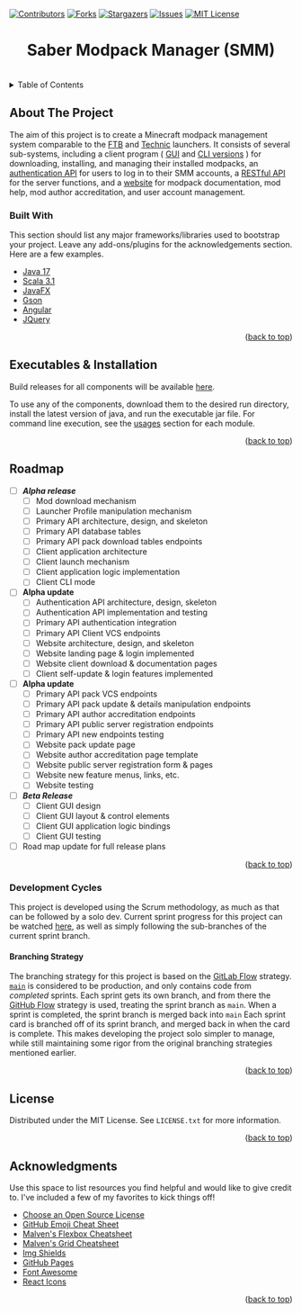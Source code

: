 <div id="top"></div>

[![Contributors][contributors-shield]][contributors-url]
[![Forks][forks-shield]][forks-url]
[![Stargazers][stars-shield]][stars-url]
[![Issues][issues-shield]][issues-url]
[![MIT License][license-shield]][license-url]

<div align="center">
<h1 align="center">Saber Modpack Manager (SMM)</h1>
</div>

<!-- TABLE OF CONTENTS -->
<br/>
<details>
  <summary>Table of Contents</summary>
  <ol>
    <li>
      <a href="#about-the-project">About The Project</a>
      <ul>
        <li><a href="#built-with">Built With</a></li>
      </ul>
    </li>
    <li><a href="#usage">Usage</a></li>
    <li><a href="#roadmap">Roadmap</a></li>
    <li><a href="#license">License</a></li>
    <li><a href="#contact">Contact</a></li>
    <li><a href="#acknowledgments">Acknowledgments</a></li>
  </ol>
</details>

<!-- ABOUT THE PROJECT -->
## About The Project
<p>
The aim of this project is to create a Minecraft modpack management system comparable to the
<a href="https://www.example.com">FTB</a> and <a href="https://www.example.com">Technic</a>
launchers. It consists of several sub-systems, including a client program (
<a href="https://www.example.com">GUI</a> and <a href="https://www.example.com">CLI versions</a>
) for downloading, installing, and managing their installed modpacks, an
<a href="https://www.example.com">authentication API</a>
for users to log in to their SMM accounts, a
<a href="https://www.example.com">RESTful API</a> for the server functions, and a
<a href="https://www.example.com">website</a> for modpack documentation, mod help,
mod author accreditation, and user account management.
</p>



<!-- BUILT WITH -->
### Built With
This section should list any major frameworks/libraries used to bootstrap your project. Leave any add-ons/plugins for the acknowledgements section. Here are a few examples.

* [Java 17](https://www.oracle.com/java/)
* [Scala 3.1](https://www.scala-lang.org/)
* [JavaFX](https://openjfx.io/)
* [Gson](https://github.com/google/gson)
* [Angular](https://angular.io/)
* [JQuery](https://jquery.com)

<p align="right">(<a href="#top">back to top</a>)</p>



<!-- EXECUTABLES AND INSTALLATION -->
## Executables & Installation
<p>
Build releases for all components will be available <a href="https://www.example.com">here</a>.
</p>
<p>
To use any of the components, download them to the desired run directory, install the latest version of java,  
and run the executable jar file. For command line execution, see the  
<a href="https://www.example.com">usages</a> section for each module.
</p>
<p align="right">(<a href="#top">back to top</a>)</p>



<!-- ROADMAP -->
## Roadmap

- [ ] ___Alpha release___
  - [ ] Mod download mechanism
  - [ ] Launcher Profile manipulation mechanism
  - [ ] Primary API architecture, design, and skeleton
  - [ ] Primary API database tables
  - [ ] Primary API pack download tables endpoints
  - [ ] Client application architecture
  - [ ] Client launch mechanism
  - [ ] Client application logic implementation
  - [ ] Client CLI mode

- [ ] __Alpha update__
  - [ ] Authentication API architecture, design, skeleton
  - [ ] Authentication API implementation and testing
  - [ ] Primary API authentication integration
  - [ ] Primary API Client VCS endpoints
  - [ ] Website architecture, design, and skeleton
  - [ ] Website landing page & login implemented
  - [ ] Website client download & documentation pages
  - [ ] Client self-update & login features implemented

- [ ] __Alpha update__
  - [ ] Primary API pack VCS endpoints
  - [ ] Primary API pack update & details manipulation endpoints
  - [ ] Primary API author accreditation endpoints
  - [ ] Primary API public server registration endpoints
  - [ ] Primary API new endpoints testing
  - [ ] Website pack update page
  - [ ] Website author accreditation page template
  - [ ] Website public server registration form & pages
  - [ ] Website new feature menus, links, etc.
  - [ ] Website testing

- [ ] ___Beta Release___
  - [ ] Client GUI design
  - [ ] Client GUI layout & control elements
  - [ ] Client GUI application logic bindings
  - [ ] Client GUI testing

- [ ] Road map update for full release plans

<p align="right">(<a href="#top">back to top</a>)</p>



<!-- DEVELOPMENT CYCLES -->
### Development Cycles
<p>
This project is developed using the Scrum methodology, as much as that can be followed by a solo dev.
Current sprint progress for this project can be watched
<a href="https://www.example.com">here</a>,
as well as simply following the sub-branches of the current sprint branch.
</p>

<!-- BRANCHING STRATEGY -->
#### Branching Strategy
<p>
The branching strategy for this project is based on the
<a href="">GitLab Flow</a> strategy.
<code><a href="">main</a></code> is considered to be production, and only contains
code from <i>completed</i> sprints. Each sprint gets its own branch, and from there the
<a href="">GitHub Flow</a> strategy is used, treating the sprint branch as <code>main</code>.
When a sprint is completed, the sprint branch is merged back into <code>main</code>
Each sprint card is branched off of its sprint branch, and merged back in when the card is complete.
This makes developing the project solo simpler to manage, while still maintaining some rigor from
the original branching strategies mentioned earlier.
</p>
<p align="right">(<a href="#top">back to top</a>)</p>



<!-- LICENSE -->
## License

Distributed under the MIT License. See `LICENSE.txt` for more information.

<p align="right">(<a href="#top">back to top</a>)</p>



<!-- ACKNOWLEDGMENTS -->
## Acknowledgments

Use this space to list resources you find helpful and would like to give credit to. I've included a few of my favorites to kick things off!

* [Choose an Open Source License](https://choosealicense.com)
* [GitHub Emoji Cheat Sheet](https://www.webpagefx.com/tools/emoji-cheat-sheet)
* [Malven's Flexbox Cheatsheet](https://flexbox.malven.co/)
* [Malven's Grid Cheatsheet](https://grid.malven.co/)
* [Img Shields](https://shields.io)
* [GitHub Pages](https://pages.github.com)
* [Font Awesome](https://fontawesome.com)
* [React Icons](https://react-icons.github.io/react-icons/search)

<p align="right">(<a href="#top">back to top</a>)</p>



<!-- MARKDOWN LINKS & IMAGES -->
<!-- https://www.markdownguide.org/basic-syntax/#reference-style-links -->
[contributors-shield]: https://img.shields.io/github/contributors/othneildrew/Best-README-Template.svg?style=for-the-badge
[contributors-url]: https://github.com/othneildrew/Best-README-Template/graphs/contributors
[forks-shield]: https://img.shields.io/github/forks/othneildrew/Best-README-Template.svg?style=for-the-badge
[forks-url]: https://github.com/othneildrew/Best-README-Template/network/members
[stars-shield]: https://img.shields.io/github/stars/othneildrew/Best-README-Template.svg?style=for-the-badge
[stars-url]: https://github.com/othneildrew/Best-README-Template/stargazers
[issues-shield]: https://img.shields.io/github/issues/othneildrew/Best-README-Template.svg?style=for-the-badge
[issues-url]: https://github.com/othneildrew/Best-README-Template/issues
[license-shield]: https://img.shields.io/github/license/othneildrew/Best-README-Template.svg?style=for-the-badge
[license-url]: https://github.com/othneildrew/Best-README-Template/blob/master/LICENSE.txt
[linkedin-shield]: https://img.shields.io/badge/-LinkedIn-black.svg?style=for-the-badge&logo=linkedin&colorB=555
[linkedin-url]: https://linkedin.com/in/othneildrew
[product-screenshot]: images/screenshot.png
